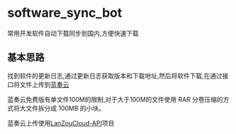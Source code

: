 # software_sync_bot
常用开发软件自动下载同步到国内,方便快速下载

## 基本思路

找到软件的更新日志,通过更新日志获取版本和下载地址,然后将软件下载,在通过接口将文件上传到[蓝奏云](http://pan.lanzou.com)

蓝奏云免费版有单文件100M的限制,对于大于100M的文件使用 RAR 分卷压缩的方式将大文件拆分成 100MB 的小块。

蓝奏云上传使用[LanZouCloud-API](https://github.com/zaxtyson/LanZouCloud-API)项目


